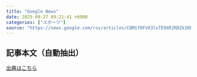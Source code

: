 ```yaml
---
title: "Google News"
date: 2025-09-27 09:21:41 +0900
categories: ["スポーツ"]
source: "https://news.google.com/rss/articles/CBMif0FVX3lxTE9XR2RDZk1RbndOUmFPekNrclNqeDYyOXJmaG9IZ2o5V29rbHI1UktJcENYUHFnamFhbEpHSi0zRHlSNTdDVDJHUHU4cWM4Y1lHQkF6OVU3bTlUN1RDMUxpYklsNkZDS19xTnI1bWI3SWFLcGNySmhyUVB2bTZmTUE?oc=5"
---
```


## 記事本文（自動抽出）
<body class="y0K44d EA71Tc" id="readabilityBody"></body>

[出典はこちら](https://news.google.com/rss/articles/CBMif0FVX3lxTE9XR2RDZk1RbndOUmFPekNrclNqeDYyOXJmaG9IZ2o5V29rbHI1UktJcENYUHFnamFhbEpHSi0zRHlSNTdDVDJHUHU4cWM4Y1lHQkF6OVU3bTlUN1RDMUxpYklsNkZDS19xTnI1bWI3SWFLcGNySmhyUVB2bTZmTUE?oc=5)
